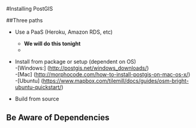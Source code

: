 #Installing PostGIS

##Three paths
* Use a PaaS (Heroku, Amazon RDS, etc)
  - <b>We will do this tonight</b>
  -
* Install from package or setup (dependent on OS)<br>
 -[Windows:] (http://postgis.net/windows_downloads/)<br>
 -[Mac] (http://morphocode.com/how-to-install-postgis-on-mac-os-x/)<br>
 -[Ubuntu] (https://www.mapbox.com/tilemill/docs/guides/osm-bright-ubuntu-quickstart/)

* Build from source


## Be Aware of Dependencies

